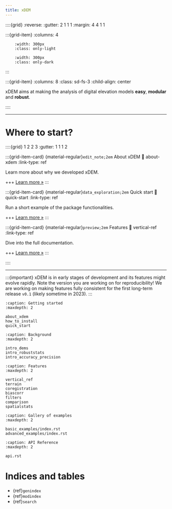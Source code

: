 ```yaml
---
title: xDEM
---
```


::::{grid}
:reverse:
:gutter: 2 1 1 1
:margin: 4 4 1 1

:::{grid-item}
:columns: 4

```{image} ./_static/xdem_logo_only.svg
    :width: 300px
    :class: only-light
```

```{image} ./_static/xdem_logo_only_dark.svg
    :width: 300px
    :class: only-dark
```
:::

:::{grid-item}
:columns: 8
:class: sd-fs-3
:child-align: center

xDEM aims at making the analysis of digital elevation models **easy**, **modular** and **robust**.

::::

----------------

# Where to start?

::::{grid} 1 2 2 3
:gutter: 1 1 1 2

:::{grid-item-card} {material-regular}`edit_note;2em` About xDEM
:link: about-xdem
:link-type: ref

Learn more about why we developed xDEM.

+++
[Learn more »](about-xdem)
:::

:::{grid-item-card} {material-regular}`data_exploration;2em` Quick start
:link: quick-start
:link-type: ref

Run a short example of the package functionalities.

+++
[Learn more »](quick-start)
:::

:::{grid-item-card} {material-regular}`preview;2em` Features
:link: vertical-ref
:link-type: ref

Dive into the full documentation.

+++
[Learn more »](vertical-ref)
:::

::::

----------------

:::{important}
xDEM is in early stages of development and its features might evolve rapidly. Note the version you are
working on for reproducibility!
We are working on making features fully consistent for the first long-term release `v0.1` (likely sometime in 2023).
:::

```{toctree}
:caption: Getting started
:maxdepth: 2

about_xdem
how_to_install
quick_start
```

```{toctree}
:caption: Background
:maxdepth: 2

intro_dems
intro_robuststats
intro_accuracy_precision
```

```{toctree}
:caption: Features
:maxdepth: 2

vertical_ref
terrain
coregistration
biascorr
filters
comparison
spatialstats
```

```{toctree}
:caption: Gallery of examples
:maxdepth: 2

basic_examples/index.rst
advanced_examples/index.rst
```

```{toctree}
:caption: API Reference
:maxdepth: 2

api.rst
```

# Indices and tables

- {ref}`genindex`
- {ref}`modindex`
- {ref}`search`

